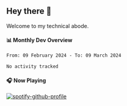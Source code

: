 ## Hey there 👋

Welcome to my technical abode.

#### 📊 Monthly Dev Overview
<!--START_SECTION:waka-->

```txt
From: 09 February 2024 - To: 09 March 2024

No activity tracked
```

<!--END_SECTION:waka-->

#### 🎧 Now Playing

[![spotify-github-profile](https://spotify-github-profile.vercel.app/api/view?uid=james2mid&cover_image=true&theme=natemoo-re)](https://open.spotify.com/user/james2mid?si=2b3baf2b09cb499e)
